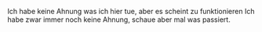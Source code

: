 Ich habe keine Ahnung was ich hier tue, aber es scheint zu funktionieren 
Ich habe zwar immer noch keine Ahnung, schaue aber mal was passiert. 
